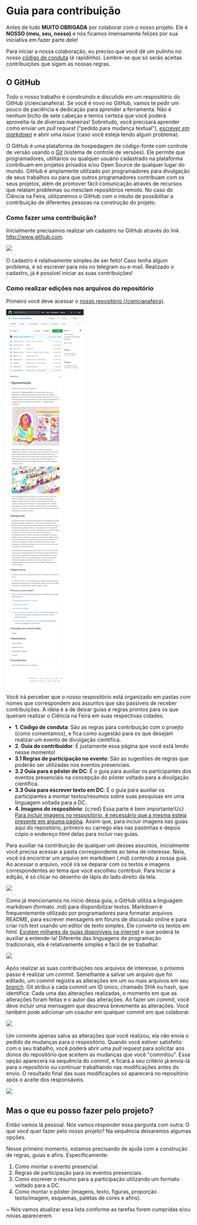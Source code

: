 

# Guia para contribuição

Antes de tudo **MUITO OBRIGADA** por colaborar com o nosso projeto. Ele é **NOSSO (meu, seu, nosso)** e nós ficamos imensamente felizes por sua iniciativa em fazer parte dele! 

Para iniciar a nossa colaboração, eu preciso que você dê um pulinho no nosso [código de conduta](https://github.com/mmfava/ciencianafeira/tree/master/C%C3%B3digo%20de%20conduta) (é rapidinho). Lembre-se que só serão aceitas contribuições que sigam as nossas regras. 

## O GitHub
Todo o nosso trabalho é construíndo e discutido em um respositório do GitHub (/ciencianafeira). Se você é novo no GitHub, vamos te pedir um pouco de paciência e dedicação para aprender a ferramenta. Não é nenhum bicho de sete cabeças e temos certeza que você poderá aproveita-la de diversas maneiras! Sobretudo, você precisará aprender como enviar um _pull request_ ("pedido para mudança textual"), [_escrever em markdown_](https://docs.pipz.com/central-de-ajuda/learning-center/guia-basico-de-markdown#open) e abrir uma _issue_ (caso você esteja tendo algum problema). 

O GitHub é uma plataforma de hospedagem de código-fonte com controle de versão usando o [Git](https://tableless.com.br/tudo-que-voce-queria-saber-sobre-git-e-github-mas-tinha-vergonha-de-perguntar/) (sistema de controle de versões). Ele permite que programadores, utilitários ou qualquer usuário cadastrado na plataforma contribuam em projetos privados e/ou Open Source de qualquer lugar do mundo. GitHub é amplamente utilizado por programadores para divulgação de seus trabalhos ou para que outros programadores contribuam com os seus projetos, além de promover fácil comunicação através de recursos que relatam problemas ou mesclam repositórios remoto. No caso do Ciência na Feira, utilizaremos o GitHub com o intuíto de possibilitar a contribuição de diferentes pessoas na construção do projeto. 

### Como fazer uma contribuição?

Inicialmente precisamos realizar um cadastro no GitHub através do link <http://www.github.com>. 

![](https://github.com/mmfava/ciencianafeira/blob/master/4.%20Imagens%20do%20reposit%C3%B3rio/2/fig1_registro_github.png)

O cadastro é relativamente simples de ser feito! Caso tenha algum problema, é só escrever para nós no telegram ou e-mail. 
Realizado o cadastro, já é possível iniciar as suas contribuições! 

### Como realizar edições nos arquivos do repositório

Primeiro você deve acessar o [nosso repositório (/ciencianafeira)](https://github.com/mmfava/ciencianafeira). 

![](https://github.com/mmfava/ciencianafeira/blob/master/4.%20Imagens%20do%20reposit%C3%B3rio/2/fig2_entrada_reposit%C3%B3rio.png)

Você irá perceber que o nosso respositório está organizado em pastas com nomes que correspondem aos assuntos que são passíveis de receber contribuições. A ideia é a de deixar guias e regras prontos para os que queiram realizar o Ciência na Feira em suas respectivas cidades. 

* **1. Código de conduta**: São as regras para contribuição com o proejto (como comentamos), e fica como sugestão para os que desejam realizar um evento de divulgação científica. 
* **2. Guia do contribuidor**: É justamente essa página que você está lendo nesse momento! 
* **3.1 Regras de participação no evento**: São as sugestões de regras que poderão ser utilizadas nos eventos presenciais. 
* **3.2 Guia para o pôster de DC**: É o guia para auxiliar os participantes dos eventos presenciais na concepção do pôster voltado para a divulgação científica. 
* **3.3 Guia para escrever texto em DC**: É o guia para auxiliar os participantes a montar textos/resumos sobre suas pesquisas em uma linguagem voltada para a DC. 
* **4. Imagens do respositório**: {c:red} Essa parte é bem importante!{/c} [Para incluir imagens no respositório, é necessário que a mesma esteja presente em alguma página](https://www.it-swarm-pt.tech/pt/git/adicionar-imagens-ao-readme.md-no-github/1071767059/). Assim que, para incluir imagens nas guias aqui do repositório, primeiro eu carrego elas nas pastinhas e depois cópio o endereço html delas para incluir nas guias. 

Para auxiliar na contribuição de qualquer um desses assuntos, inicialmente você precisa acessar a pasta correspondente ao tema de interesse. Nela, você irá encontrar um arquivo em markdown (.md) contendo a nossa guia. Ao acessar o arquivo, você irá se deparar com os textos e imagens correspondentes ao tema que você escolheu contribuir. Para iniciar a edição, é só clicar no desenho de lápis do lado direito da tela. 

![](https://github.com/mmfava/ciencianafeira/blob/master/4.%20Imagens%20do%20reposit%C3%B3rio/2/fig3_para_editar_site.png)

Como já mencionamos no inicio dessa guia, o GitHub utiliza a linguagem markdown (formato .md) para disponibilizar textos. Markdown é frequentemente utilizado por programadores para formatar arquivos README, para escrever mensagens em fóruns de discussão online e para criar rich text usando um editor de texto simples. Ele converte os textos em html. [Existem milhares de guias disponíveis na internet](https://www.google.com/search?q=guia+markdown&oq=guia+mar&aqs=chrome.0.69i59j69i57j69i60.1480j0j7&sourceid=chrome&ie=UTF-8) e que poderá te auxiliar a entende-la! Diferente das linguagens de programação tradicionais, ela é relativamente simples e fácil de se trabalhar. 

![](https://github.com/mmfava/ciencianafeira/blob/master/4.%20Imagens%20do%20reposit%C3%B3rio/2/fig4_editor_markdown.png)

Após realizar as suas contribuições nos arquivos de interesse, o próximo passo é realizar um _commit_. Semelhante a salvar um arquivo que foi editado, um commit registra as alterações em um ou mais arquivos em seu [_branch_](https://docs.github.com/pt/free-pro-team@latest/github/collaborating-with-issues-and-pull-requests/about-branches). Git atribui a cada commit um ID único, chamado SHA ou hash, que identifica: Cada uma das alterações realizadas, o momento em que as alterações foram feitas e o autor das alterações. Ao fazer um _commit_, você deve incluir uma mensagem que descreva brevemente as alterações. Você também pode adicionar um coautor em qualquer commit em que colaborar.

![](https://github.com/mmfava/ciencianafeira/blob/master/4.%20Imagens%20do%20reposit%C3%B3rio/2/fig5_commit.png)

Um commite apenas salva as alterações que você realizou, ela não envia o pedido de mudanças para o respositório. Quando você estiver satisfeito com o seu trabalho, você poderá abrir uma _pull request_ para solicitar aos donos do repositório que aceitem as mudanças que você "commitou". Essa opção aparecerá na sequência do _commit_, e ficará a seu critério já envia-lá para o repositório ou continuar trabalhando nas modificações antes do envio. O resultado final das suas modificações só aparecerá no repositório após o aceite dos responsáveis. 

![](https://github.com/mmfava/ciencianafeira/blob/master/4.%20Imagens%20do%20reposit%C3%B3rio/2/fig6_pullrequest.png)

## Mas o que eu posso fazer pelo projeto?

Então vamos lá pessoal. Nós vamos responder essa pergunta com outra: O que _você_ quer fazer pelo nosso projeto? Na sequência deixaremos algumas opções. 

Nesse primeiro momento, estamos precisando de ajuda com a construção de regras, guias e afins. Especificamente:

1.	Como montar o evento presencial. 
2.	Regras de participação para os eventos presenciais.
3.	Como escrever o resumo para a participação utilizando um formato voltado para a DC. 
4.	Como montar o pôster (imagens, texto, figuras, proporção texto/imagem, esquemas, paletas de cores e afins). 

~ Nós vamos atualizar essa lista conforme as tarefas forem cumpridas e/ou novas aparecerem. 
 
 
